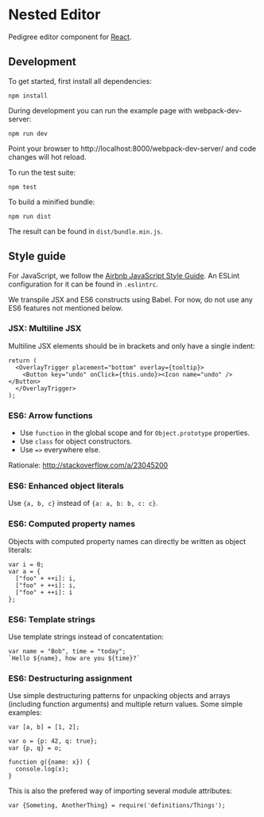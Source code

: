 Nested Editor
=============

Pedigree editor component for [React](http://facebook.github.io/react/).


Development
-----------

To get started, first install all dependencies:

    npm install

During development you can run the example page with webpack-dev-server:

    npm run dev

Point your browser to http://localhost:8000/webpack-dev-server/ and code
changes will hot reload.

To run the test suite:

    npm test

To build a minified bundle:

    npm run dist

The result can be found in `dist/bundle.min.js`.


Style guide
-----------

For JavaScript, we follow the
[Airbnb JavaScript Style Guide](https://github.com/airbnb/javascript). An
ESLint configuration for it can be found in `.eslintrc`.

We transpile JSX and ES6 constructs using Babel. For now, do not use any ES6
features not mentioned below.


### JSX: Multiline JSX

Multiline JSX elements should be in brackets and only have a single indent:

```
return (
  <OverlayTrigger placement="bottom" overlay={tooltip}>
    <Button key="undo" onClick={this.undo}><Icon name="undo" /></Button>
  </OverlayTrigger>
);
```


### ES6: Arrow functions

- Use `function` in the global scope and for `Object.prototype` properties.
- Use `class` for object constructors.
- Use `=>` everywhere else.

Rationale: http://stackoverflow.com/a/23045200


### ES6: Enhanced object literals

Use `{a, b, c}` instead of `{a: a, b: b, c: c}`.


### ES6: Computed property names

Objects with computed property names can directly be written as object
literals:

```
var i = 0;
var a = {
  ["foo" + ++i]: i,
  ["foo" + ++i]: i,
  ["foo" + ++i]: i
};
```


### ES6: Template strings

Use template strings instead of concatentation:

```
var name = "Bob", time = "today";
`Hello ${name}, how are you ${time}?`
```


### ES6: Destructuring assignment

Use simple destructuring patterns for unpacking objects and arrays (including
function arguments) and multiple return values. Some simple examples:

```
var [a, b] = [1, 2];

var o = {p: 42, q: true};
var {p, q} = o;

function g({name: x}) {
  console.log(x);
}
```

This is also the prefered way of importing several module attributes:

```
var {Someting, AnotherThing} = require('definitions/Things');
```
